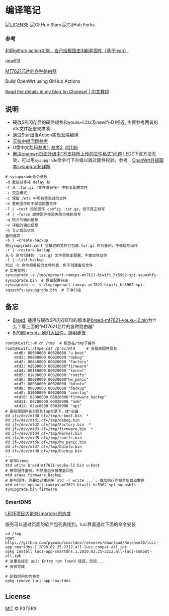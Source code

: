 # 编译笔记

[![LICENSE](https://img.shields.io/github/license/mashape/apistatus.svg?style=flat-square&label=LICENSE)](https://github.com/P3TERX/Actions-OpenWrt/blob/master/LICENSE)
![GitHub Stars](https://img.shields.io/github/stars/P3TERX/Actions-OpenWrt.svg?style=flat-square&label=Stars&logo=github)
![GitHub Forks](https://img.shields.io/github/forks/P3TERX/Actions-OpenWrt.svg?style=flat-square&label=Forks&logo=github)

### 参考

[利用github action功能，自己给极路由3编译l固件（基于lean）](https://www.right.com.cn/forum/thread-2906191-1-1.html)

[newifi3](https://github.com/liwenjie119/lede/blob/master/config/newifi3.config)

[MT7621芯片的各种路由器](https://www.right.com.cn/forum/thread-217908-1-1.html)

Build OpenWrt using GitHub Actions

[Read the details in my blog (in Chinese) | 中文教程](https://p3terx.com/archives/build-openwrt-with-github-actions.html)

## 说明

- 硬改SPI闪存后的硬件规格和youku-L2以及newifi-D1相近, 主要参考两者的dts文件配置来拼凑.
- 通过Star出发Action实现云端编译.
- [无线中继问题参考](https://www.right.com.cn/forum/thread-314109-1-1.html)
- U盘中文乱码[参考1](https://www.right.com.cn/forum/thread-248712-1-1.html), [参考2](https://www.right.com.cn/forum/thread-208227-1-1.html), [#2136](https://github.com/coolsnowwolf/lede/issues/2136)
- [解决openwrt页面升级中“不支持所上传的文件格式”问题](https://www.openwrtdl.com/wordpress/不支持所上传的文件格式请确认选择的文件无误) LEDE下该方法无效，可以用`sysupgrade`命令行下升级以跳过固件校验。参考：[OpenWrt升级脚本sysupgrade详解](http://www.linvon.cn/post/OpenWrt升级脚本sysupgrade详解/)
```
# sysupgrade命令参数：
-d 重启前等待 delay 秒
-f 从 .tar.gz (文件或链接) 中恢复配置文件
-i 交互模式
-c 保留 /etc 中所有修改过的文件
-n 重刷固件时不保留配置文件
-T | –test 校验固件 config .tar.gz，但不真正烧写
-F | –force 即使固件校验失败也强制烧写
-q 较少的输出信息
-v 详细的输出信息
-h 显示帮助信息
备份选项：
-b | –create-backup
把sysupgrade.conf 里描述的文件打包成.tar.gz 作为备份，不做烧写动作
-r | –restore-backup
从-b 命令创建的 .tar.gz 文件里恢复配置，不做烧写动作
-l | –list-backup
列出 -b 命令将备份的文件列表，但不创建备份文件
# 实用实例：
sysupgrade -v /tmp/openwrt-ramips-mt7621-hiwifi_hc5962-spi-squashfs-sysupgrade.bin  # 保留配置升级
sysupgrade -n -v /tmp/openwrt-ramips-mt7621-hiwifi_hc5962-spi-squashfs-sysupgrade.bin  # 干净升级
```

## 备忘

 - [Breed](https://breed.hackpascal.net/), 适用与硬改SPI闪存B70的版本是[breed-mt7621-youku-l2.bin](https://breed.hackpascal.net/breed-mt7621-youku-l2.bin)为什么？看上面的“MT7621芯片的各种路由器”
 - [B70刷breed，刷灯大固件，简明步骤](https://www.right.com.cn/forum/thread-338869-1-1.html)
``` shell
root@Hiwifi:~# cd /tmp  # 都放在/tmp下操作
root@Hiwifi:/tmp# cat /proc/mtd     # 查看原固件信息
    mtd0: 00080000 00020000 "u-boot"
    mtd1: 00080000 00020000 "debug"
    mtd2: 00040000 00020000 "Factory"
    mtd3: 02000000 00020000"firmware"
    mtd4: 00180000 00020000 "kernel"
    mtd5: 01e80000 00020000 "rootfs"
    mtd6: 00080000 00020000"hw_panic"
    mtd7: 00080000 00020000 "bdinfo"
    mtd8: 00080000 00020000 "backup"
    mtd9: 01000000 00020000 "overlay"
    mtd10: 02000000 00020000"firmware_backup"
    mtd11: 00200000 00020000 "oem"
    mtd12: 02ac0000 00020000 "opt"
# 备份原固件各分区到tmp目录下，挂*必备
dd if=/dev/mtd0 of=/tmp/u-boot.bin  *
dd if=/dev/mtd1 of=/tmp/debug.bin
dd if=/dev/mtd2 of=/tmp/Factory.bin  *
dd if=/dev/mtd3 of=/tmp/firmware.bin  *
dd if=/dev/mtd4 of=/tmp/kernel.bin
dd if=/dev/mtd5 of=/tmp/rootfs.bin
dd if=/dev/mtd6 of=/tmp/hw_panic.bin
dd if=/dev/mtd7 of=/tmp/bdinfo.bin
dd if=/dev/mtd8 of=/tmp/backup.bin
...
# 刷写breed
mtd write breed-mt7621-youku-l2.bin u-boot
# 擦除固件备份，不然重启会被覆盖回去
mtd erase firmware_backup
# 刷写固件，需要自动重启用`mtd -r write ...`, 成功执行完命令后自动重启
mtd write openwrt-ramips-mt7621-hiwifi_hc5962-spi-squashfs-sysupgrade.bin firmware
```
### SmartDNS

[LEDE项目大佬对smartdns的态度](https://github.com/coolsnowwolf/lede/issues/2551)

服务可以通过页面的软件包列表找到，luci界面通过下面的命令安装

```
cd /tmp
wget https://github.com/pymumu/smartdns/releases/download/Release30/luci-app-smartdns.1.2020.02.25-2212.all-luci-compat-all.ipk
opkg install luci-app-smartdns.1.2020.02.25-2212.all-luci-compat-all.ipk
# 这里会提示 uci: Entry not found 错误，无视...
# 安装完成

# 卸载时用到的命令
opkg remove luci-app-smartdns
```

## License

[MIT](https://github.com/P3TERX/Actions-OpenWrt/blob/master/LICENSE) © P3TERX
